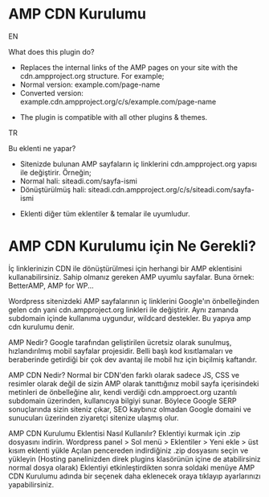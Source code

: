 # AMP CDN Kurulumu

EN

What does this plugin do?
- Replaces the internal links of the AMP pages on your site with the cdn.ampproject.org structure. For example;
- Normal version: example.com/page-name
- Converted version: example.cdn.ampproject.org/c/s/example.com/page-name

* The plugin is compatible with all other plugins & themes.

TR

Bu eklenti ne yapar?
- Sitenizde bulunan AMP sayfaların iç linklerini cdn.ampproject.org yapısı ile değiştirir. Örneğin;
- Normal hali: siteadi.com/sayfa-ismi
- Dönüştürülmüş hali: siteadi.cdn.ampproject.org/c/s/siteadi.com/sayfa-ismi

* Eklenti diğer tüm eklentiler & temalar ile uyumludur. 

# AMP CDN Kurulumu için Ne Gerekli?
İç linklerinizin CDN ile dönüştürülmesi için herhangi bir AMP eklentisini kullanabilirsiniz. Sahip olmanız gereken AMP uyumlu sayfalar. Buna örnek: BetterAMP, AMP for WP...

Wordpress sitenizdeki AMP sayfalarının iç linklerini Google'ın önbelleğinden gelen cdn yani cdn.ampproject.org linkleri ile değiştirir. Aynı zamanda subdomain içinde kullanıma uygundur, wildcard destekler.
Bu yapıya amp cdn kurulumu denir.

AMP Nedir?
Google tarafından geliştirilen ücretsiz olarak sunulmuş, hızlandırılmış mobil sayfalar projesidir. Belli başlı kod kısıtlamaları ve beraberinde getirdiği bir çok dev avantaj ile mobil hız için biçilmiş kaftandır.

AMP CDN Nedir?
Normal bir CDN'den farklı olarak sadece JS, CSS ve resimler olarak değil de sizin AMP olarak tanıttığınız mobil sayfa içerisindeki metinleri de önbelleğine alır, kendi verdiği cdn.ampproect.org uzantılı subdomain üzerinden, kullanıcıya bilgiyi sunar. Böylece Google SERP sonuçlarında sizin siteniz çıkar, SEO kaybınız olmadan Google domaini ve sunucuları üzerinden ziyaretçi sitenize ulaşmış olur.

AMP CDN Kurulumu Eklentisi Nasıl Kullanılır?
  Eklentiyi kurmak için .zip dosyasını indirin.
  Wordpress panel > Sol menü > Eklentiler > Yeni ekle > üst kısım eklenti yükle
  Açılan pencereden indirdiğiniz .zip dosyasını seçin ve yükleyin (Hosting panelinizden direk plugins klasörünün içine de atabilirsiniz normal dosya olarak)
  Eklentiyi etkinleştirdikten sonra soldaki menüye AMP CDN Kurulumu adında bir seçenek daha eklenecek oraya tıklayıp ayarlarınızı yapabilirsiniz.
  

